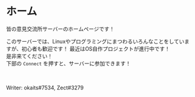 # ホーム
皆の意見交流所サーバーのホームページです！  

このサーバーでは、Linuxやプログラミングにまつわるいろんなことをしていますが、初心者も歓迎です！
最近はOS自作プロジェクトが進行中です！  
是非来てください！  
下部の `Connect` を押すと、サーバーに参加できます！
<script type="text/javascript" src="http://discord.deliriousdrunkards.com/discord.min.js"></script>
<script type="text/javascript">
    discordWidget.init({
        serverId: '847449592660230159',
        title: '皆の意見交流所',
        join: true,
        alphabetical: false,
        theme: 'dark',
        hideChannels: ['イベント開催所', 'Classic Piano', 'J-POP Piano'],
        showAllUsers: true,
        allUsersDefaultState: true
    });
    discordWidget.render();
</script>
<div class="discord-widget"></div>

<br><br>
Writer: okaits#7534, Zect#3279
